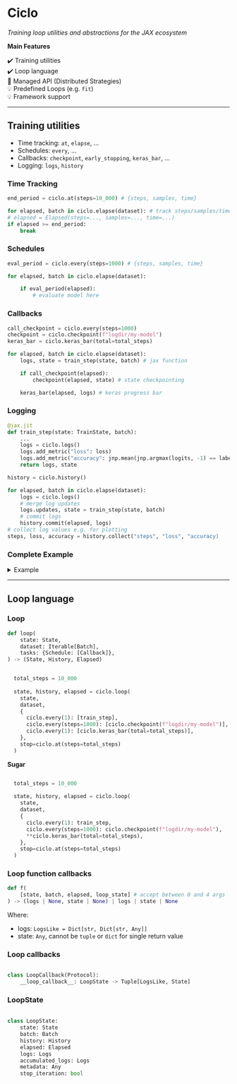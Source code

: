 # Ciclo
_Training loop utilities and abstractions for the JAX ecosystem_

**Main Features**

✔️ Training utilities <br>
✔️ Loop language <br>
🧪 Managed API (Distributed Strategies) <br>
💡 Predefined Loops (e.g. `fit`) <br>
💡 Framework support <br>

---
  
## Training utilities

* Time tracking: `at`, `elapse`, ...
* Schedules: `every`, ...
* Callbacks: `checkpoint`, `early_stopping`, `keras_bar`, ...
* Logging: `logs`, `history`


### Time Tracking

  
```python
end_period = ciclo.at(steps=10_000) # {steps, samples, time}

for elapsed, batch in ciclo.elapse(dataset): # track steps/samples/time
# elapsed = Elapsed(steps=..., samples=..., time=...)
if elapsed >= end_period:
    break
```

### Schedules

  
```python
eval_period = ciclo.every(steps=1000) # {steps, samples, time}

for elapsed, batch in ciclo.elapse(dataset):

    if eval_period(elapsed):
        # evaluate model here
```


### Callbacks

  
```python
call_checkpoint = ciclo.every(steps=1000)
checkpoint = ciclo.checkpoint(f"logdir/my-model")
keras_bar = ciclo.keras_bar(total=total_steps)

for elapsed, batch in ciclo.elapse(dataset):
    logs, state = train_step(state, batch) # jax function

    if call_checkpoint(elapsed):
        checkpoint(elapsed, state) # state checkpointing

    keras_bar(elapsed, logs) # keras progress bar
```


### Logging

```python
@jax.jit
def train_step(state: TrainState, batch):
    ...
    logs = ciclo.logs()
    logs.add_metric("loss": loss)
    logs.add_metric("accuracy": jnp.mean(jnp.argmax(logits, -1) == labels))
    return logs, state
```
  
```python
history = ciclo.history()

for elapsed, batch in ciclo.elapse(dataset):
    logs = ciclo.logs()
    # merge log updates
    logs.updates, state = train_step(state, batch)
    # commit logs
    history.commit(elapsed, logs)
# collect log values e.g. for plotting
steps, loss, accuracy = history.collect("steps", "loss", "accuracy)
```


### Complete Example

<details><summary>Example</summary>

```python
@jax.jit
def train_step(state: TrainState, batch):
    ...
    logs = ciclo.logs()
    logs.add_metric("loss": loss)
    logs.add_metric("accuracy": jnp.mean(jnp.argmax(logits, -1) == labels))
    return logs, state

total_steps = 10_000
call_checkpoint = ciclo.every(steps=1000)
checkpoint = ciclo.checkpoint(f"logdir/my-model")
keras_bar = ciclo.keras_bar(total=total_steps)
end_period = ciclo.at(steps=total_steps)
history = ciclo.history()

for elapsed, batch in ciclo.elapse(dataset):
    logs = ciclo.logs()
    logs.updates, state = train_step(state, batch)
    
    if call_checkpoint(elapsed):
        checkpoint(elapsed, state)
    
    keras_bar(elapsed, logs)
    history.commit(elapsed, logs)
    if elapsed >= end_period:
        break

steps, loss, accuracy = history.collect("steps", "loss", "accuracy")
```

</details>

---

## Loop language
  
### Loop
```python
def loop(
    state: State,
    dataset: Iterable[Batch],
    tasks: {Schedule: [Callback]},
) -> (State, History, Elapsed)
```
  
```python

  total_steps = 10_000
  
  state, history, elapsed = ciclo.loop(
    state,
    dataset,
    {
      ciclo.every(1): [train_step],
      ciclo.every(steps=1000): [ciclo.checkpoint(f"logdir/my-model")],
      ciclo.every(1): [ciclo.keras_bar(total=total_steps)],
    },
    stop=ciclo.at(steps=total_steps)
  )
```
**Sugar**
```python

  total_steps = 10_000
  
  state, history, elapsed = ciclo.loop(
    state,
    dataset,
    {
      ciclo.every(1): train_step,
      ciclo.every(steps=1000): ciclo.checkpoint(f"logdir/my-model"),
      **ciclo.keras_bar(total=total_steps),
    },
    stop=ciclo.at(steps=total_steps)
  )
```

### Loop function callbacks
  
```python
def f(
    [state, batch, elapsed, loop_state] # accept between 0 and 4 args
) -> (logs | None, state | None) | logs | state | None
```
Where:

* logs: `LogsLike = Dict[str, Dict[str, Any]]`
* state: `Any`, cannot be `tuple` or `dict` for single return value


### Loop callbacks
  
```python

class LoopCallback(Protocol):
    __loop_callback__: LoopState -> Tuple[LogsLike, State]
```


### LoopState
  
```python
  
class LoopState:
    state: State
    batch: Batch
    history: History
    elapsed: Elapsed
    logs: Logs
    accumulated_logs: Logs
    metadata: Any
    stop_iteration: bool
  
```




